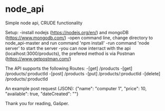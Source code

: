 # node_api
Simple node api, CRUDE functionality

Setup:
  -install nodejs (https://nodejs.org/en/) and mongoDB (https://www.mongodb.com/)
  -open command line, change directory to node_api-master and run command 'npm install'
  -run command 'node server' to start the server
  -you can now interract with the api (localhost:3000/products), the prefered method is via Postman (https://www.getpostman.com/)
  
The API supports the following Routes:
  -[get] /products
  -[get] /products/:productId
  -[post] /products
  -[put] /products/:productId
  -[delete] /products/:productId
  
An example post request (JSON):
{"name": "computer 1", "price": 10, "available": true, "dateCreated": ""}

Thank you for reading, Gašper.
